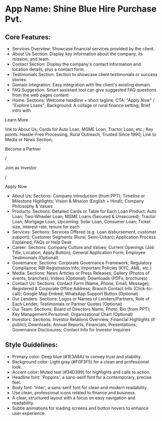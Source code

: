 # **App Name**: Shine Blue Hire Purchase Pvt.

## Core Features:

- Services Overview: Showcase financial services provided by the client.
- About Us Section: Display key information about the company, its mission, and team.
- Contact Section: Display the company's contact information and location details, plus a contact form.
- Testimonials Section: Section to showcase client testimonials or success stories.
- Domain Integration: Easy integration with the client's existing domain.
- FAQ Suggestion: Smart assistant tool can give suggested FAQ questions from the web pages content
- Home: Sections: Welcome headline + short tagline; CTA: "Apply Now" / "Explore Loans"; Background: A collage or rural finance setting; Brief intro with 

Learn More

link to About Us; Cards for Auto Loan, MSME Loan, Tractor Loan, etc.; Key points: Hassle-Free Processing, Rural Outreach, Trusted Since 1990; Link to Media or News Section; 

Become a Partner

/ 

Join as Investor

/ 

Apply Now
- About Us: Sections: Company Introduction (from PPT); Timeline or Milestone Highlights; Vision & Mission (English + Hindi); Company Philosophy & Values
- Products: Sections: Detailed Cards or Table for Each Loan Product: Auto Loan; Two-Wheeler Loan; MSME Loans (Secured & Unsecured); Tractor Loan; Mortgage Loan; Upcoming: Solar Loan, Consumer Loan; Ticket size, interest rate, tenure for each
- Services: Sections: Services Offered (e.g. Loan disbursement, customer support); Customer Segments (Rural, Semi-Urban); Application Process Explained; FAQs or Help Desk
- Career: Sections: Company Culture and Values; Current Openings (Job Title, Location, Apply Button); General Application Form; Employee Testimonials (Optional)
- Governance: Sections: Corporate Governance Framework; Regulatory Compliance; RBI Registration Info; Important Policies (KYC, AML, etc.)
- Media: Sections: News Articles or Press Releases; Gallery (Photos of events, branches); Videos (Optional); Downloads (PDFs, brochures)
- Contact Us: Sections: Contact Form (Name, Phone, Email, Message); Registered & Corporate Office Address; Branch Contact Info (Click-to-call); Google Map Embed; WhatsApp Support Button (Optional)
- Our Lenders: Sections: Logos or Names of Lenders/Partners; Role of Each Lender; Testimonials or Partner Quotes (Optional)
- Our Team: Sections: Board of Directors Name, Photo, Bio (from PPT); Key Management Personnel; Organizational Chart (Optional)
- Investors: Sections: Investor Relations Overview; Financial Highlights (if public); Downloads: Annual Reports, Financials, Presentations; Governance Disclosures; Contact Info for Investor Inquiries

## Style Guidelines:

- Primary color: Deep blue (#1E3A8A) to convey trust and stability.
- Background color: Light gray (#F0F3F5) for a clean and professional look.
- Accent color: Muted teal (#34D399) for highlights and calls to action.
- Headline font: 'Poppins', a sans-serif font for a contemporary, precise feel.
- Body font: 'Inter', a sans-serif font for clean and modern readability.
- Use clean, professional icons related to finance and business.
- A clear, structured layout with a focus on easy navigation and readability.
- Subtle animations for loading screens and button hovers to enhance user experience.